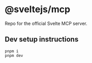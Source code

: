 # @sveltejs/mcp

Repo for the official Svelte MCP server.

## Dev setup instructions

```
pnpm i
pnpm dev
```
